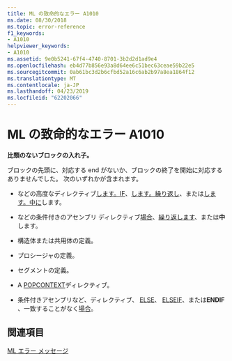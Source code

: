 ```yaml
---
title: ML の致命的なエラー A1010
ms.date: 08/30/2018
ms.topic: error-reference
f1_keywords:
- A1010
helpviewer_keywords:
- A1010
ms.assetid: 9e0b5241-67f4-4740-8701-3b2d2d1ad9e4
ms.openlocfilehash: eb4d77b856e93a8d64ee6c51bec63ceae59b22e5
ms.sourcegitcommit: 0ab61bc3d2b6cfbd52a16c6ab2b97a8ea1864f12
ms.translationtype: MT
ms.contentlocale: ja-JP
ms.lasthandoff: 04/23/2019
ms.locfileid: "62202066"
---
```

# <a name="ml-fatal-error-a1010"></a>ML の致命的なエラー A1010

**比類のないブロックの入れ子。**

ブロックの先頭に、対応する end がないか、ブロックの終了を開始に対応するありませんでした。 次のいずれかが含まれます。

- などの高度なディレクティブ[します。IF](../../assembler/masm/dot-if.md)、[します。繰り返し](../../assembler/masm/dot-repeat.md)、または[します。中に](../../assembler/masm/dot-while.md)します。

- などの条件付きのアセンブリ ディレクティブ[場合](../../assembler/masm/if-masm.md)、[繰り返します](../../assembler/masm/repeat.md)、または**中**します。

- 構造体または共用体の定義。

- プロシージャの定義。

- セグメントの定義。

- A [POPCONTEXT](../../assembler/masm/popcontext.md)ディレクティブ。

- 条件付きアセンブリなど、ディレクティブ、 [ELSE](../../assembler/masm/else-masm.md)、 [ELSEIF](../../assembler/masm/elseif-masm.md)、または**ENDIF** 、一致することがなく[場合](../../assembler/masm/if-masm.md)。

## <a name="see-also"></a>関連項目

[ML エラー メッセージ](../../assembler/masm/ml-error-messages.md)<br/>